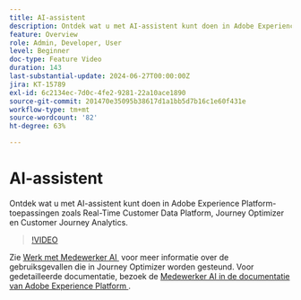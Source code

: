 ```yaml
---
title: AI-assistent
description: Ontdek wat u met AI-assistent kunt doen in Adobe Experience Platform-toepassingen zoals Real-Time Customer Data Platform, Journey Optimizer en Customer Journey Analytics.
feature: Overview
role: Admin, Developer, User
level: Beginner
doc-type: Feature Video
duration: 143
last-substantial-update: 2024-06-27T00:00:00Z
jira: KT-15789
exl-id: 6c2134ec-7d0c-4fe2-9281-22a10ace1890
source-git-commit: 201470e35095b38617d1a1bb5d7b16c1e60f431e
workflow-type: tm+mt
source-wordcount: '82'
ht-degree: 63%

---
```


# AI-assistent

Ontdek wat u met AI-assistent kunt doen in Adobe Experience Platform-toepassingen zoals Real-Time Customer Data Platform, Journey Optimizer en Customer Journey Analytics.

>[!VIDEO](https://video.tv.adobe.com/v/3429845/?learn=on)

Zie [&#x200B; Werk met Medewerker AI &#x200B;](https://experienceleague.adobe.com/en/docs/journey-optimizer/using/get-started/ai-assistant) voor meer informatie over de gebruiksgevallen die in Journey Optimizer worden gesteund. Voor gedetailleerde documentatie, bezoek de [&#x200B; Medewerker AI in de documentatie van Adobe Experience Platform &#x200B;](https://experienceleague.adobe.com/en/docs/experience-platform/ai-assistant/home).


